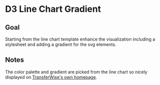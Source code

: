 # D3 Line Chart Gradient

<!-- ## [Live Demo]() -->

## Goal

Starting from the line chart template enhance the visualization including a stylesheet and adding a gradient for the svg elements.

## Notes

The color palette and gradient are picked from the line chart so nicely displayed on [TransferWise's own homepage](https://transferwise.com).